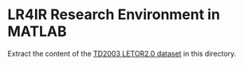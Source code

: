# LR4IR Research Environment in MATLAB

Extract the content of the [TD2003 LETOR2.0 dataset][letor2.0datasets] in this directory.

[letor2.0datasets]: http://research.microsoft.com/en-us/um/beijing/projects/letor/letor2.0/TREC/TREC.zip

